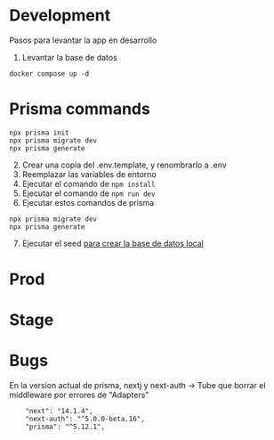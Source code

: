 # Development
Pasos para levantar la app en desarrollo

1. Levantar la base de datos
```
docker compose up -d
```
# Prisma commands
```
npx prisma init
npx prisma migrate dev
npx prisma generate
```
2. Crear una copia del .env.template, y renombrarlo a .env
3. Reemplazar las variables de entorno
4. Ejecutar el comando de ```npm install```
5. Ejecutar el comando de ```npm run dev```
6. Ejecutar estos comandos de prisma
```
npx prisma migrate dev
npx prisma generate
``` 
7. Ejecutar el seed [para crear la base de datos local](localhost:3000/api/seed)

# Prod


# Stage

# Bugs
En la version actual de prisma, nextj y next-auth -> Tube que borrar el middleware por errores de "Adapters"
```
    "next": "14.1.4",
    "next-auth": "^5.0.0-beta.16",
    "prisma": "^5.12.1",
``` 

